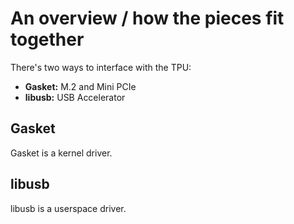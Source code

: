 
# An overview / how the pieces fit together

There's two ways to interface with the TPU:
 - **Gasket:** M.2 and Mini PCIe
 - **libusb:** USB Accelerator

## Gasket

Gasket is a kernel driver.

## libusb

libusb is a userspace driver.

